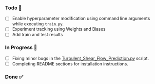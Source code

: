 ### Todo 📝

- [ ] Enable hyperparameter modification using command line arguments while executing `train.py`.
- [ ] Experiment tracking using Weights and Biases
- [ ] Add train and test results

### In Progress 🚜

- [ ] Fixing minor bugs in the [Turbulent_Shear_Flow_Prediction.py](Turbulent_Shear_Flow_Prediction.py) script.
- [ ] Completing README sections for installation instructions. 

### Done ✅
